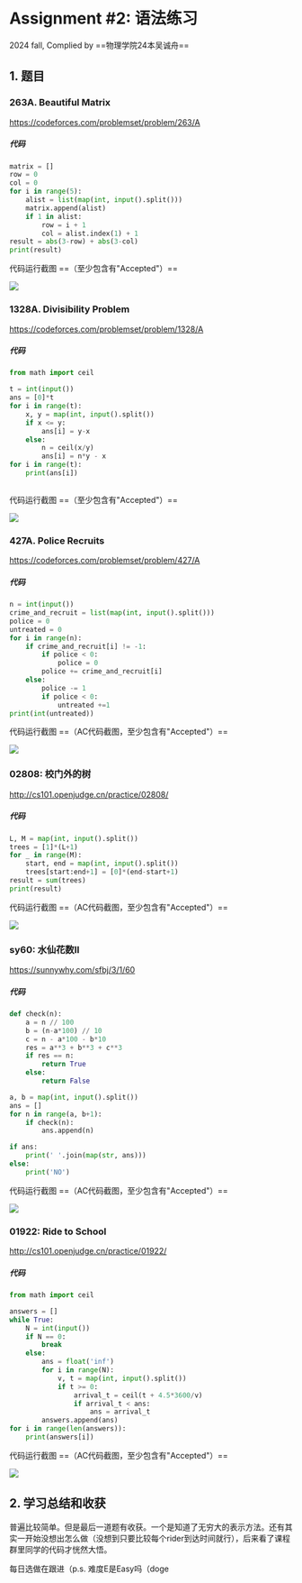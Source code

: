 # Assignment #2: 语法练习

2024 fall, Complied by ==物理学院24本吴诚舟==

## 1. 题目

### 263A. Beautiful Matrix

https://codeforces.com/problemset/problem/263/A

##### 代码

```python
matrix = []
row = 0
col = 0
for i in range(5):
    alist = list(map(int, input().split()))
    matrix.append(alist)
    if 1 in alist:
        row = i + 1
        col = alist.index(1) + 1
result = abs(3-row) + abs(3-col)
print(result)

```



代码运行截图 ==（至少包含有"Accepted"）==

![](./AC_screenshot/CF263A.png)



### 1328A. Divisibility Problem

https://codeforces.com/problemset/problem/1328/A

##### 代码

```python
from math import ceil

t = int(input())
ans = [0]*t
for i in range(t):
    x, y = map(int, input().split())
    if x <= y:
        ans[i] = y-x
    else:
        n = ceil(x/y)
        ans[i] = n*y - x
for i in range(t):
    print(ans[i])
 

```



代码运行截图 ==（至少包含有"Accepted"）==

![](./AC_screenshot/CF1328A.png)



### 427A. Police Recruits

https://codeforces.com/problemset/problem/427/A

##### 代码

```python
n = int(input())
crime_and_recruit = list(map(int, input().split()))
police = 0
untreated = 0
for i in range(n):
    if crime_and_recruit[i] != -1:
        if police < 0:
            police = 0
        police += crime_and_recruit[i]
    else:
        police -= 1
        if police < 0:
            untreated +=1
print(int(untreated))
```



代码运行截图 ==（AC代码截图，至少包含有"Accepted"）==

![](./AC_screenshot/CF427A.png)



### 02808: 校门外的树

http://cs101.openjudge.cn/practice/02808/

##### 代码

```python
L, M = map(int, input().split())
trees = [1]*(L+1)
for _ in range(M):
    start, end = map(int, input().split())
    trees[start:end+1] = [0]*(end-start+1)
result = sum(trees)
print(result)
```



代码运行截图 ==（AC代码截图，至少包含有"Accepted"）==

![](./AC_screenshot/OJ02808.png)



### sy60: 水仙花数II

https://sunnywhy.com/sfbj/3/1/60

##### 代码

```python
def check(n):
    a = n // 100
    b = (n-a*100) // 10
    c = n - a*100 - b*10
    res = a**3 + b**3 + c**3
    if res == n:
        return True
    else:
        return False

a, b = map(int, input().split())
ans = []
for n in range(a, b+1):
    if check(n):
        ans.append(n)

if ans:
    print(' '.join(map(str, ans)))
else:
    print('NO')
```



代码运行截图 ==（AC代码截图，至少包含有"Accepted"）==

![](./AC_screenshot/sy60.png)



### 01922: Ride to School

http://cs101.openjudge.cn/practice/01922/

##### 代码

```python
from math import ceil

answers = []
while True:
    N = int(input())
    if N == 0:
        break
    else:
        ans = float('inf')
        for i in range(N):
            v, t = map(int, input().split())
            if t >= 0:
                arrival_t = ceil(t + 4.5*3600/v)
                if arrival_t < ans:
                    ans = arrival_t
        answers.append(ans)
for i in range(len(answers)):
    print(answers[i])
```



代码运行截图 ==（AC代码截图，至少包含有"Accepted"）==

![](./AC_screenshot/OJ01922.png)



## 2. 学习总结和收获

普遍比较简单。但是最后一道题有收获。一个是知道了无穷大的表示方法。还有其实一开始没想出怎么做（没想到只要比较每个rider到达时间就行），后来看了课程群里同学的代码才恍然大悟。

每日选做在跟进（p.s. 难度E是Easy吗（doge





